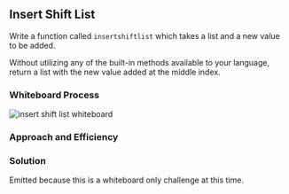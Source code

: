 ## Insert Shift List

Write a function called `insertshiftlist` which takes a list and a new value to be added.

Without utilizing any of the built-in methods available to your language, return a list with the new value added at the middle index.

### Whiteboard Process

![insert shift list whiteboard]()

### Approach and Efficiency


### Solution

Emitted because this is a whiteboard only challenge at this time.
